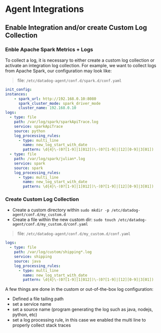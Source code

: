 # Agent Integrations

## Enable Integration and/or create Custom Log Collection

### Enble Apache Spark Metrics + Logs

To collect a log, it is necessary to either create a custom log collection or activate an integration log collection. For example, we want to collect logs from Apache Spark, our configuration may look like:

> file: `/etc/datadog-agent/conf.d/spark.d/conf.yaml`

```yaml
init_config:
instances:
    - spark_url: http://192.168.0.10:8080
      spark_cluster_mode: spark_driver_mode
      cluster_name: 192.168.0.10
logs:
  - type: file
    path: /var/log/spark/sparkApiTrace.log
    service: sparkApiTrace
    source: python
    log_processing_rules:
      - type: multi_line
        name: new_log_start_with_date
        pattern: \d{4}\-(0?[1-9]|1[012])\-(0?[1-9]|[12][0-9]|3[01])
  - type: file
    path: /var/log/spark/julian*.log
    service: spark
    source: spark
    log_processing_rules:
      - type: multi_line
        name: new_log_start_with_date
        pattern: \d{4}\-(0?[1-9]|1[012])\-(0?[1-9]|[12][0-9]|3[01])
```

### Create Custom Log Collection

* Create a custom directory within `sudo mkdir -p /etc/datadog-agent/conf.d/my_custom.d`
* Create a file within the new custom dir: `sudo touch /etc/datadog-agent/conf.d/my_custom.d/conf.yaml`

> file: `/etc/datadog-agent/conf.d/my_custom.d/conf.yaml`

```yaml
logs:
  - type: file
    path: /var/log/custom/shipping*.log
    service: shipping
    source: java
    log_processing_rules:
      - type: multi_line
        name: new_log_start_with_date
        pattern: \d{4}\-(0?[1-9]|1[012])\-(0?[1-9]|[12][0-9]|3[01])
```

A few things are done in the custom or out-of-the-box log configuration:

* Defined a file tailing path
* set a service name
* set a source name (program generating the log such as java, nodejs, python, etc)
* set a log processing rule, in this case we enabled the multi line to properly collect stack traces
